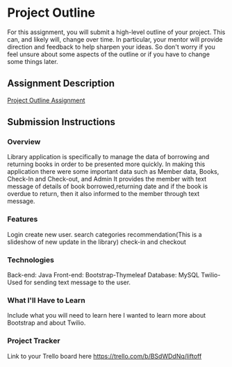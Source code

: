 # Project Outline
For this assignment, you will submit a high-level outline of your project. This can, and likely will, change over time. In particular, your mentor will provide direction and feedback to help sharpen your ideas. So don't worry if you feel unsure about some aspects of the outline or if you have to change some things later.

## Assignment Description
[Project Outline Assignment](https://education.launchcode.org/liftoff/modules/assignments/project-outline)

## Submission Instructions

### Overview

Library application is specifically to manage the data of borrowing and returning books in order to be presented more quickly.
In making this application there were some important data such as Member data, Books, Check-In and Check-out, and Admin
It provides the member with text message of details of book borrowed,returning date and if the book is overdue to return,
then it also informed to the member through text message.

### Features

Login
create new user.
search
categories
recommendation(This is a slideshow of new update in the library)
check-in and checkout

### Technologies

Back-end: Java
Front-end: Bootstrap-Thymeleaf
Database: MySQL
Twilio-Used for sending text message to the user.

### What I'll Have to Learn
Include what you will need to learn here
I wanted to learn more about Bootstrap and about Twilio.

### Project Tracker
Link to your Trello board here
https://trello.com/b/BSdWDdNq/liftoff
